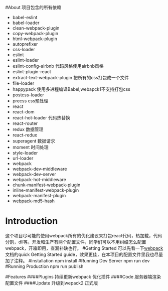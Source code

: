 #About
项目包含的所有依赖

* babel-eslint 
* babel-loader 
* clean-webpack-plugin
* copy-webpack-plugin
* html-webpack-plugin
* autoprefixer
* css-loader
* eslint
* eslint-loader
* eslint-config-airbnb 代码风格使用airbnb风格
* eslint-plugin-react
* extract-text-webpack-plugin 把所有的css打包成一个文件
* file-loader 
* happypack 使用多进程编译Babel,webapck1不支持打包css 
* postcss-loader
* precss css预处理
* react
* react-dom
* react-hot-loader 代码热替换
* react-router
* redux 数据管理
* react-redux
* superagent 数据请求 
* moment 时间处理
* style-loader
* url-loader
* webpack
* webpack-dev-middleware
* webpack-dev-server
* webpack-hot-middleware
* chunk-manifest-webpack-plugin
* inline-manifest-webpack-plugin
* webpack-manifest-plugin
* webpack-md5-hash

# Introduction
这个项目尽可能的使用webpack所有的优化建议来打包react代码，热加载，代码分割，dll等。开发和生产有两个配置文件，同学们可以不用纠结怎么配置webpack，开箱即用，查漏补缺也行。
#Getting Started
可以先看一下[webpack](https://webpack.github.io/docs/?utm_source=github&utm_medium=readme&utm_campaign=trdr)文档的quick Getting Started guide，效果更佳，在本项目的配置文件里我也尽量加了注释。
#Installation
    npm install
#Running Dev Server
    npm run dev
#Running Production
    npm run publish
    
#Features
####Plugins
持续更新webpack 优化插件
####Code
服务器端渲染配置文件
####Update
升级到wepack2 正式版
